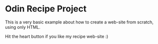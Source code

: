 # Odin Recipe Project

This is a very basic example about how to create a web-site from scratch, using only HTML.

Hit the heart button if you like my recipe web-site :)